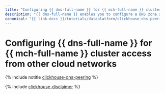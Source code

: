 ```yaml
---
title: "Configuring {{ dns-full-name }} for {{ mch-full-name }} cluster access from other cloud networks"
description: "{{ dns-full-name }} enables you to configure a DNS zone shared by multiple cloud networks. This makes it possible to access cluster hosts by their FQDNs even if the client and the cluster are on different cloud networks."
canonical: "{{ link-docs }}/tutorials/dataplatform/clickhouse-dns-peering"
---
```


# Configuring {{ dns-full-name }} for {{ mch-full-name }} cluster access from other cloud networks

{% include notitle [clickhouse-dns-peering](../../_tutorials/dataplatform/clickhouse-dns-peering.md) %}

{% include [clickhouse-disclaimer](../../_includes/clickhouse-disclaimer.md) %}